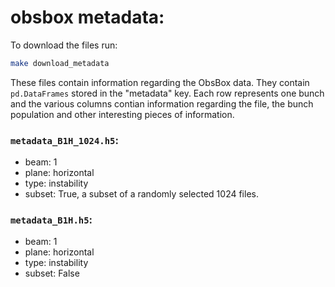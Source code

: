 # obsbox metadata:

To download the files run:
```sh
make download_metadata
```

These files contain information regarding the ObsBox data.
They contain `pd.DataFrames` stored in the "metadata" key.
Each row represents one bunch and the various columns contian information regarding the file, the bunch population and other interesting pieces of information.

### `metadata_B1H_1024.h5`:
 * beam: 1
 * plane: horizontal
 * type: instability
 * subset: True, a subset of a randomly selected 1024 files.

### `metadata_B1H.h5`:
 * beam: 1
 * plane: horizontal
 * type: instability
 * subset: False
